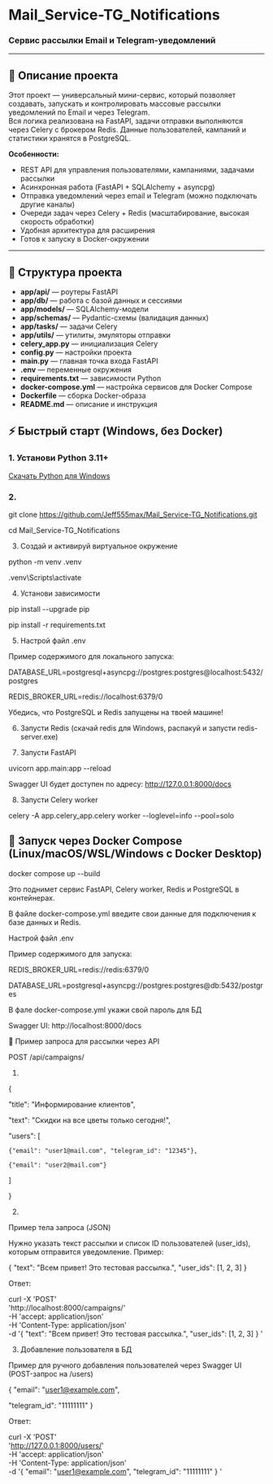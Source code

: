 # Mail_Service-TG_Notifications

### Сервис рассылки Email и Telegram-уведомлений 

---

## 🚀 Описание проекта 

Этот проект — универсальный мини-сервис, который позволяет создавать, запускать и контролировать массовые рассылки уведомлений по Email и через Telegram.  
Вся логика реализована на FastAPI, задачи отправки выполняются через Celery с брокером Redis. Данные пользователей, кампаний и статистики хранятся в PostgreSQL.

**Особенности:**
- REST API для управления пользователями, кампаниями, задачами рассылки
- Асинхронная работа (FastAPI + SQLAlchemy + asyncpg)
- Отправка уведомлений через email и Telegram (можно подключать другие каналы)
- Очереди задач через Celery + Redis (масштабирование, высокая скорость обработки)
- Удобная архитектура для расширения
- Готов к запуску в Docker-окружении

---

## 📂 Структура проекта

- **app/api/** — роутеры FastAPI
- **app/db/** — работа с базой данных и сессиями
- **app/models/** — SQLAlchemy-модели
- **app/schemas/** — Pydantic-схемы (валидация данных)
- **app/tasks/** — задачи Celery
- **app/utils/** — утилиты, эмуляторы отправки
- **celery_app.py** — инициализация Celery
- **config.py** — настройки проекта
- **main.py** — главная точка входа FastAPI
- **.env** — переменные окружения
- **requirements.txt** — зависимости Python
- **docker-compose.yml** — настройка сервисов для Docker Compose
- **Dockerfile** — сборка Docker-образа
- **README.md** — описание и инструкция


## ⚡ Быстрый старт (Windows, без Docker)

### 1. Установи Python 3.11+  
[Скачать Python для Windows](https://www.python.org/downloads/windows/)

### 2. 
git clone https://github.com/Jeff555max/Mail_Service-TG_Notifications.git

cd Mail_Service-TG_Notifications

3. Создай и активируй виртуальное окружение

python -m venv .venv

.venv\Scripts\activate

4. Установи зависимости

pip install --upgrade pip

pip install -r requirements.txt

5. Настрой файл .env

Пример содержимого для локального запуска:


DATABASE_URL=postgresql+asyncpg://postgres:postgres@localhost:5432/postgres

REDIS_BROKER_URL=redis://localhost:6379/0

Убедись, что PostgreSQL и Redis запущены на твоей машине!

6. Запусти Redis
(скачай redis для Windows, распакуй и запусти redis-server.exe)

7. Запусти FastAPI

uvicorn app.main:app --reload

Swagger UI будет доступен по адресу: http://127.0.0.1:8000/docs

8. Запусти Celery worker

celery -A app.celery_app.celery worker --loglevel=info --pool=solo



## 🐳 Запуск через Docker Compose (Linux/macOS/WSL/Windows с Docker Desktop)

docker compose up --build

Это поднимет сервис FastAPI, Celery worker, Redis и PostgreSQL в контейнерах.

В файле docker-compose.yml введите свои данные для подключения к базе данных и Redis.

Настрой файл .env

Пример содержимого для  запуска:

REDIS_BROKER_URL=redis://redis:6379/0

DATABASE_URL=postgresql+asyncpg://postgres:postgres@db:5432/postgres

В фале docker-compose.yml укажи свой пароль для БД

Swagger UI: http://localhost:8000/docs


📑 Пример запроса для рассылки через API

POST /api/campaigns/

1.

{

  "title": "Информирование клиентов",

  "text": "Скидки на все цветы только сегодня!",

  "users": [

    {"email": "user1@mail.com", "telegram_id": "12345"},

    {"email": "user2@mail.com"}

  ]

}

2.

Пример тела запроса (JSON)

Нужно указать текст рассылки и список ID пользователей (user_ids), которым отправится уведомление. 
Пример:


{
  "text": "Всем привет! Это тестовая рассылка.",
  "user_ids": [1, 2, 3]
}

Ответ:

 curl -X 'POST' \
  'http://localhost:8000/campaigns/' \
  -H 'accept: application/json' \
  -H 'Content-Type: application/json' \
  -d '{
  "text": "Всем привет! Это тестовая рассылка.",
  "user_ids": [1, 2, 3]
}
'

3. Добавление пользователя в БД

Пример для ручного добавления пользователей через Swagger UI
(POST-запрос на /users)

{
  "email": "user1@example.com",

  "telegram_id": "11111111"
}

 Ответ:


curl -X 'POST' \
  'http://127.0.0.1:8000/users/' \
  -H 'accept: application/json' \
  -H 'Content-Type: application/json' \
  -d '{
  "email": "user1@example.com",
  "telegram_id": "11111111"
}
'






